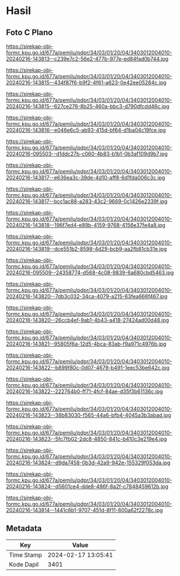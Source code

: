 # Hasil

## Foto C Plano

https://sirekap-obj-formc.kpu.go.id/677a/pemilu/pdpr/34/03/01/20/04/3403012004010-20240216-143813--c239e7c2-56e2-477b-977e-ed84fad0b744.jpg

https://sirekap-obj-formc.kpu.go.id/677a/pemilu/pdpr/34/03/01/20/04/3403012004010-20240216-143815--434f87f6-b9f2-4f61-a623-0e42ee05284c.jpg

https://sirekap-obj-formc.kpu.go.id/677a/pemilu/pdpr/34/03/01/20/04/3403012004010-20240216-143815--627ce276-8b25-460a-bbc3-d790dfcdd46c.jpg

https://sirekap-obj-formc.kpu.go.id/677a/pemilu/pdpr/34/03/01/20/04/3403012004010-20240216-143816--e046e6c5-ab93-415d-bf64-d1ba04c19fce.jpg

https://sirekap-obj-formc.kpu.go.id/677a/pemilu/pdpr/34/03/01/20/04/3403012004010-20240216-095503--d1ddc27b-c060-4b83-b1b1-0b3af109d9b7.jpg

https://sirekap-obj-formc.kpu.go.id/677a/pemilu/pdpr/34/03/01/20/04/3403012004010-20240216-143817--e636ea3c-39de-4d10-aff8-6d1fda006c3c.jpg

https://sirekap-obj-formc.kpu.go.id/677a/pemilu/pdpr/34/03/01/20/04/3403012004010-20240216-143817--bcc1ac88-a283-43c2-9669-0c1426e2339f.jpg

https://sirekap-obj-formc.kpu.go.id/677a/pemilu/pdpr/34/03/01/20/04/3403012004010-20240216-143818--196f7ed4-e89b-4159-9768-4156e37fe4a8.jpg

https://sirekap-obj-formc.kpu.go.id/677a/pemilu/pdpr/34/03/01/20/04/3403012004010-20240216-143819--dce551b2-8598-4d29-bcb9-aa2fb81cb31e.jpg

https://sirekap-obj-formc.kpu.go.id/677a/pemilu/pdpr/34/03/01/20/04/3403012004010-20240216-095509--24358774-d568-4c08-9839-6a680cbd5463.jpg

https://sirekap-obj-formc.kpu.go.id/677a/pemilu/pdpr/34/03/01/20/04/3403012004010-20240216-143820--7db3c032-34ca-4079-a215-63fea666f467.jpg

https://sirekap-obj-formc.kpu.go.id/677a/pemilu/pdpr/34/03/01/20/04/3403012004010-20240216-143820--26ccb4ef-9ab1-4b43-a418-27424ad00d48.jpg

https://sirekap-obj-formc.kpu.go.id/677a/pemilu/pdpr/34/03/01/20/04/3403012004010-20240216-143821--95805f6a-12d5-4bca-83ab-f9a971c4976b.jpg

https://sirekap-obj-formc.kpu.go.id/677a/pemilu/pdpr/34/03/01/20/04/3403012004010-20240216-143822--b899f80c-0d07-4679-b491-1eec53be642c.jpg

https://sirekap-obj-formc.kpu.go.id/677a/pemilu/pdpr/34/03/01/20/04/3403012004010-20240216-143822--222764b0-ff71-4fcf-84ae-d35f3b61136c.jpg

https://sirekap-obj-formc.kpu.go.id/677a/pemilu/pdpr/34/03/01/20/04/3403012004010-20240216-143823--38b83030-f565-44a6-bfb4-4045a3b3abad.jpg

https://sirekap-obj-formc.kpu.go.id/677a/pemilu/pdpr/34/03/01/20/04/3403012004010-20240216-143823--5fc7fb02-2dc8-4850-841c-b410c3e219e4.jpg

https://sirekap-obj-formc.kpu.go.id/677a/pemilu/pdpr/34/03/01/20/04/3403012004010-20240216-143824--d9da7458-0b3d-42a9-942e-155329f053da.jpg

https://sirekap-obj-formc.kpu.go.id/677a/pemilu/pdpr/34/03/01/20/04/3403012004010-20240216-143824--d5601ce4-dde8-486f-8a2f-c7848459612b.jpg

https://sirekap-obj-formc.kpu.go.id/677a/pemilu/pdpr/34/03/01/20/04/3403012004010-20240216-143814--1441c6b1-9707-451d-8f11-600a62f2278c.jpg


## Metadata

| Key        | Value               |
| ---------- | ------------------- |
| Time Stamp | 2024-02-17 13:05:41 |
| Kode Dapil | 3401                |



